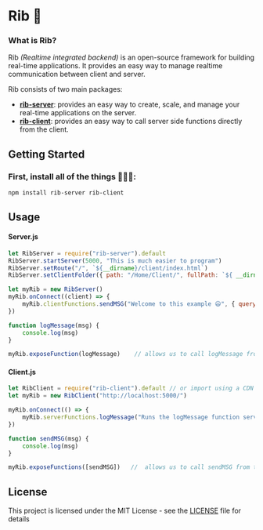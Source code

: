 # Rib 🥩

### What is Rib?
Rib *(Realtime integrated backend)* is an open-source framework for building real-time applications. 
It provides an easy way to manage realtime communication between client and server.

Rib consists of two main packages:
- [**rib-server**](https://www.npmjs.com/package/rib-server): provides an easy way to create, scale, and manage your real-time applications on the server.
- [**rib-client**](https://www.npmjs.com/package/rib-client): provides an easy way to call server side functions directly from the client.

## Getting Started
### First, install all of the things 👨🏻‍💻:
```
npm install rib-server rib-client
```

## Usage
#### Server.js
```js
let RibServer = require("rib-server").default
RibServer.startServer(5000, "This is much easier to program")
RibServer.setRoute("/", `${__dirname}/client/index.html`)
RibServer.setClientFolder({ path: "/Home/Client/", fullPath: `${ __dirname }/Home/Client/` })

let myRib = new RibServer()
myRib.onConnect((client) => {
    myRib.clientFunctions.sendMSG("Welcome to this example 😃", { query: client })
})

function logMessage(msg) {
    console.log(msg)
}

myRib.exposeFunction(logMessage)    // allows us to call logMessage from the client
```

#### Client.js
```js
let RibClient = require("rib-client").default // or import using a CDN
let myRib = new RibClient("http://localhost:5000/")

myRib.onConnect(() => {
    myRib.serverFunctions.logMessage("Runs the logMessage function server side 👨🏻‍💻")
})

function sendMSG(msg) {
    console.log(msg)
}

myRib.exposeFunctions([sendMSG])   //  allows us to call sendMSG from the server
```


## License
This project is licensed under the MIT License - see the [LICENSE](LICENSE) file for details

